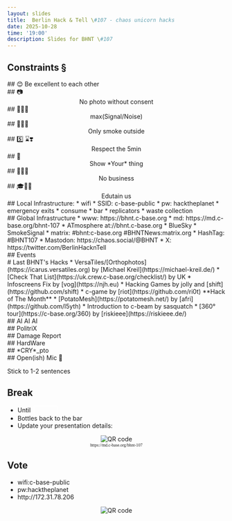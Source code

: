 ```yaml
---
layout: slides
title:  Berlin Hack & Tell \#107 - chaos unicorn hacks
date: 2025-10-28
time: '19:00'
description: Slides for BHNT \#107
---
```



<section data-background-size="contain" data-background="/assets/images/107/intro.png"></section>
<section data-background-size="contain" data-background="/assets/images/bhntflow.svg"></section>

<section>
<h2>Constraints §</h2>
</section>

<section data-markdown>
## 😊
Be excellent to each other
<center>

</center>
</section>

<section data-markdown>
## &#128247;
<center>
No photo without consent
</center>
</section>

<section data-markdown>
## 📳🤫🎤
<center>
max(Signal/Noise)
</center>
</section>

<section data-markdown>
## 🥦🚬🚪
<center>
Only smoke outside
</center>
</section>

<section data-markdown>
## 5️⃣ ⌛❣️
<center>
Respect the 5min
</center>
</section>

<section data-markdown>
## 🫵
<center>
Show *Your* thing
</center>
</section>

<section data-markdown>
## 🚫💸👔
<center>
No business
</center>
</section>

<section data-markdown>
## 🎓🤯🍿
<center>
Edutain us
</center>
</section>

<section data-markdown>
## Local Infrastructure:
* wifi
 * SSID: c-base-public
 * pw: hacktheplanet
* emergency exits
* consume
 * bar
 * replicators
* waste collection
</section>

<section data-background-size="contain" data-background="/assets/images/trophy.jpg"></section>

<section data-background-size="contain" data-background="/assets/images/trophies.jpg"></section>

<section data-markdown>
## Global Infrastructure
* www: https://bhnt.c-base.org
* md: https://md.c-base.org/bhnt-107
* ATmosphere at://bhnt.c-base.org
 * BlueSky
 * SmokeSignal
* matrix: #bhnt:c-base.org #BHNTNews:matrix.org
* HashTag: #BHNT107
* Mastodon: https://chaos.social/@BHNT
* X: https://twitter.com/BerlinHacknTell
</section>


<section data-background-size="contain" data-background="/assets/images/bhntflow_warmup.svg"></section>

<section data-markdown>
## Events
</section>

<section data-background-size="contain" data-background="/assets/images/107/lasthotm.jpg"></section>

<section data-markdown>
# Last BHNT's Hacks
* VersaTiles/[Orthophotos](https://icarus.versatiles.org) by [Michael Kreil](https://michael-kreil.de/)
* [Check That List](https://uk.crew.c-base.org/checklist/) by UK
* Infoscreens Fix by [vog](https://njh.eu)
* Hacking Games by jolly and [shift](https://github.com/shift)
* c-game by [riot](https://github.com/ri0t) **Hack of The Month** 
* [PotatoMesh](https://potatomesh.net/) by [afri](https://github.com/l5yth)
* Introduction to c-beam by sasquatch
* [360° tour](https://c-base.org/360) by [riskieee](https://riskieee.de/)
</section>

<section data-background-size="contain" data-background="/assets/images/107/fediday.jpg"></section>
<section data-background-size="contain" data-background="/assets/images/107/chaos.png"></section>
<section data-background-size="contain" data-background="/assets/images/107/devconnect_arg.png"></section>

<section data-background-size="contain" data-background="/assets/images/107/godot_jam.png"></section>
<section data-background-size="contain" data-background="/assets/images/107/cyberdelic.jpeg"></section>
<section data-background-size="contain" data-background="/assets/images/107/39c3.jpg"></section>
<section data-background-size="contain" data-background="/assets/images/107/swapfest.png"></section>

<section data-markdown>
## AI AI AI
</section>

<section data-background-size="contain" data-background="/assets/images/107/ai_car_poliece.png"></section>
<section data-background-size="contain" data-background="/assets/images/107/robocop.png"></section>
<section data-background-size="contain" data-background="/assets/images/107/ai_traffic.png"></section>
<section data-background-size="contain" data-background="/assets/images/107/GPTerror.png"></section>
<section data-background-size="contain" data-background="/assets/images/107/ai_poison.png"></section>
<section data-background-size="contain" data-background="/assets/images/107/AIssault.png"></section>
<section data-background-size="contain" data-background="/assets/images/107/snack_crime.png"></section>

<section data-background-size="contain" data-background="/assets/images/107/deloitte.png"></section>
<section data-background-size="contain" data-background="/assets/images/107/chatgpt5.jpeg"></section>
<section data-background-size="contain" data-background="/assets/images/107/vibecoded.jpeg"></section>

<section data-background-size="contain" data-background="/assets/images/107/atlas.png"></section>


<section data-background-size="contain" data-background="/assets/images/107/trumpdecline.png"></section>


<section data-markdown>
## PolitriX
</section>

<section data-background-size="contain" data-background="/assets/images/107/germany_outlook.png"></section>
<section data-background-size="contain" data-background="/assets/images/107/china.png"></section>

<section data-background-size="contain" data-background="/assets/images/107/copyright.png"></section>

<section data-background-size="contain" data-background="/assets/images/107/robotarmy.png"></section>

<section data-background-size="contain" data-background="/assets/images/107/nuclear_robot_porn.png"></section>
<section data-background-size="contain" data-background="/assets/images/107/nuclear_sharepoint.png"></section>


<section data-background-size="contain" data-background="/assets/images/107/wh.png"></section>

<section data-background-size="contain" data-background="/assets/images/107/military.png"></section>


<section data-background-size="contain" data-background="/assets/images/107/palantir.png"></section>
<section data-background-size="contain" data-background="/assets/images/107/sora.jpeg"></section>
<section data-background-size="contain" data-background="/assets/images/107/ea.jpeg"></section>
<section data-background-size="contain" data-background="/assets/images/107/thiel.png"></section>

<section data-markdown>
## Damage Report
</section>
<section data-background-size="contain" data-background="/assets/images/107/aws.jpeg"></section>
<section data-background-size="contain" data-background="/assets/images/107/bedai.png"></section>

<section data-background-size="contain" data-background="/assets/images/107/discord.png"></section>
<section data-background-size="contain" data-background="/assets/images/107/ms.jpg"></section>
<section data-background-size="contain" data-background="/assets/images/107/tacobell.png"></section>

<section data-markdown>
## HardWare
</section>
<section data-background-size="contain" data-background="/assets/images/107/arduino_qualcom.png"></section>
<section data-background-size="contain" data-background="/assets/images/107/smartfridge.png"></section>
<section data-background-size="contain" data-background="/assets/images/107/trezor7.png"></section>
<section data-background-size="contain" data-background="/assets/images/107/darkbio.png"></section>

<section data-markdown>
## *CRY*_pto
</section>

<section data-background-size="contain" data-background="/assets/images/107/mogul.png"></section>

<section data-background-size="contain" data-background="/assets/images/107/satoshi.jpeg"></section>
<section data-background-size="contain" data-background="/assets/images/107/SBF.png"></section>

<section data-background-size="contain" data-background="/assets/images/107/pax.png"></section>

<section data-background-size="contain" data-background="/assets/images/107/402.png"></section>
<section data-background-size="contain" data-background="/assets/images/107/tangled.png"></section>

<section data-background-size="contain" data-background="/assets/images/bhntflow_hacks.svg"></section>

<section data-markdown>
## Open(ish) Mic 🎤

Stick to 1-2 sentences

</section>

<section>
<h2>Break</h2>

<ul>
<li>Until <input style="margin-left: 0.2em; font-size: 100%; width: 4em; border: 1px solid white; background-color: transparent; color: white; text-align: center;"></li>
<li>Bottles back to the bar</li>
<li>Update your presentation details:</li>
</ul>
<center>
<img src="http://api.qrserver.com/v1/create-qr-code/?color=000000&amp;bgcolor=FFFFFF&amp;data=https%3A%2F%2Fmd.c-base.org%2Fbhnt-107&amp;qzone=1&amp;margin=0&amp;size=300x300&amp;ecc=L" alt="QR code">
<div style="font-family: mono; font-size: 70%;">https://md.c-base.org/bhnt-107</div>
</center>
</section>

<section>
<h2>Vote</h2>

<ul>
<li>wifi:c-base-public</li>
<li>pw:hacktheplanet</li>
<li>http://172.31.78.206</li>
</ul>
<center>
<img src="http://api.qrserver.com/v1/create-qr-code/?color=000000&amp;bgcolor=FFFFFF&amp;data=http%3A%2F%2F172.31.78.206&amp;qzone=1&amp;margin=0&amp;size=400x400&amp;ecc=L" alt="QR code">
</center>
</section>

<section data-background-size="contain" data-background="/assets/images/bhntflow_handover.svg"></section>
